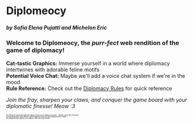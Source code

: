 # Diplomeocy
##### by <span title="meow meow">Sofia Elena Pujatti</span> and <span title="with a c">Michelon Eri*c*</span>

### Welcome to **Diplomeocy**, the *purr-fect* web rendition of the game of diplomacy!

**Cat-tastic Graphics:** Immerse yourself in a world where diplomacy intertwines with adorable feline motifs <br>
**Potential Voice Chat:** Maybe we'll add a voice chat system if we're in the mood <br>
**Rule Reference:** Check out the [Diplomacy Rules](rules.pdf) for quick reference

*Join the fray, sharpen your claws, and conquer the game board with your diplomatic finesse! Meow :3*


<div style="font-size: 5px; line-height: 4px">
€0.99 will automatically be taken from your bank account... which one? all of them!<br>
everything you say will be used against you on the deplomeocy table<br>
by playing this game you agree cats are just better<br>
</div>
